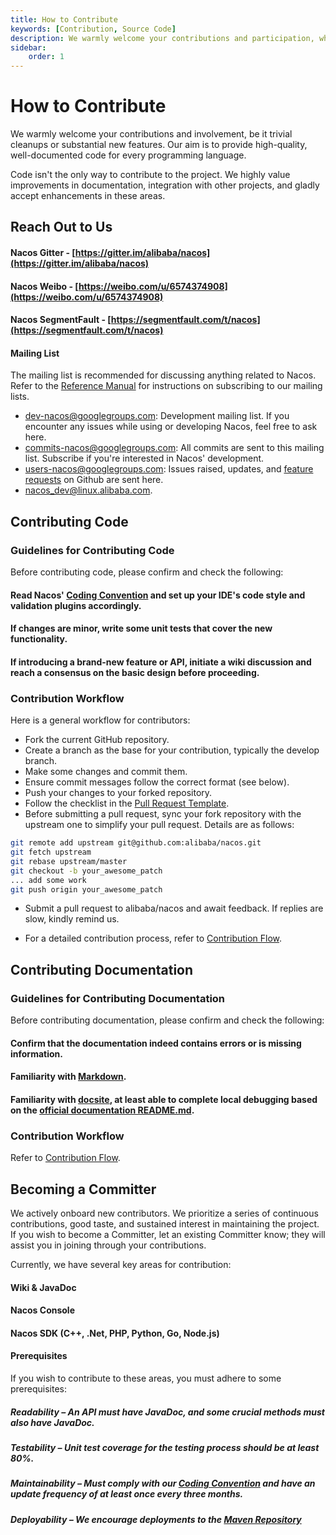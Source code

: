 ```yaml
---
title: How to Contribute
keywords: [Contribution, Source Code]
description: We warmly welcome your contributions and participation, whether it's minor cleanups or major new features.
sidebar:
    order: 1
---
```


# How to Contribute

We warmly welcome your contributions and involvement, be it trivial cleanups or substantial new features. Our aim is to provide high-quality, well-documented code for every programming language.

Code isn't the only way to contribute to the project. We highly value improvements in documentation, integration with other projects, and gladly accept enhancements in these areas.

## Reach Out to Us

#### Nacos Gitter - [https://gitter.im/alibaba/nacos](https://gitter.im/alibaba/nacos)
#### Nacos Weibo - [https://weibo.com/u/6574374908](https://weibo.com/u/6574374908)
#### Nacos SegmentFault - [https://segmentfault.com/t/nacos](https://segmentfault.com/t/nacos)

#### Mailing List

The mailing list is recommended for discussing anything related to Nacos. Refer to the [Reference Manual](https://github.com/apache/incubator-dubbo/wiki/Mailing-list-subscription-guide) for instructions on subscribing to our mailing lists.

- [dev-nacos@googlegroups.com](https://lark.alipay.com/nacos/nacosdocs/vl19q1): Development mailing list. If you encounter any issues while using or developing Nacos, feel free to ask here.
- [commits-nacos@googlegroups.com](https://lark.alipay.com/nacos/nacosdocs/vl19q1): All commits are sent to this mailing list. Subscribe if you're interested in Nacos' development.
- [users-nacos@googlegroups.com](https://lark.alipay.com/nacos/nacosdocs/vl19q1): Issues raised, updates, and [feature requests](https://github.com/alibaba/nacos/pulls) on Github are sent here.
- [nacos_dev@linux.alibaba.com](https://lark.alipay.com/nacos/nacosdocs/vl19q1).

## Contributing Code

### Guidelines for Contributing Code

Before contributing code, please confirm and check the following:

#### Read Nacos' [Coding Convention](https://github.com/alibaba/nacos/blob/develop/style/codeStyle.md) and set up your IDE's code style and validation plugins accordingly.

#### If changes are minor, write some unit tests that cover the new functionality.

#### If introducing a brand-new feature or API, initiate a wiki discussion and reach a consensus on the basic design before proceeding.

### Contribution Workflow

Here is a general workflow for contributors:

* Fork the current GitHub repository.
* Create a branch as the base for your contribution, typically the develop branch.
* Make some changes and commit them.
* Ensure commit messages follow the correct format (see below).
* Push your changes to your forked repository.
* Follow the checklist in the [Pull Request Template](./pull-request.md).
* Before submitting a pull request, sync your fork repository with the upstream one to simplify your pull request. Details are as follows:
```bash
git remote add upstream git@github.com:alibaba/nacos.git
git fetch upstream
git rebase upstream/master
git checkout -b your_awesome_patch
... add some work
git push origin your_awesome_patch
```
* Submit a pull request to alibaba/nacos and await feedback. If replies are slow, kindly remind us.

* For a detailed contribution process, refer to [Contribution Flow](./contributing-flow.md).

## Contributing Documentation

### Guidelines for Contributing Documentation

Before contributing documentation, please confirm and check the following:

#### Confirm that the documentation indeed contains errors or is missing information.

#### Familiarity with [Markdown](https://www.markdownguide.org/getting-started).

#### Familiarity with [docsite](https://github.com/txd-team/docsite), at least able to complete local debugging based on the [official documentation README.md](https://github.com/nacos-group/nacos-group.github.io).

### Contribution Workflow

Refer to [Contribution Flow](./contributing-flow.md).

## Becoming a Committer

We actively onboard new contributors. We prioritize a series of continuous contributions, good taste, and sustained interest in maintaining the project. If you wish to become a Committer, let an existing Committer know; they will assist you in joining through your contributions.

Currently, we have several key areas for contribution:

#### Wiki & JavaDoc
#### Nacos Console
#### Nacos SDK (C++, .Net, PHP, Python, Go, Node.js)

#### Prerequisites

If you wish to contribute to these areas, you must adhere to some prerequisites:

##### Readability – An API must have JavaDoc, and some crucial methods must also have JavaDoc.

##### Testability – Unit test coverage for the testing process should be at least 80%.

##### Maintainability – Must comply with our [Coding Convention](https://github.com/alibaba/nacos/blob/develop/style/codeStyle.md) and have an update frequency of at least once every three months.

##### Deployability – We encourage deployments to the [Maven Repository](http://search.maven.org/)